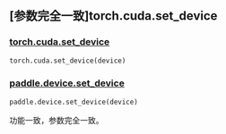 ## [参数完全一致]torch.cuda.set_device

### [torch.cuda.set_device](https://pytorch.org/docs/1.13/generated/torch.cuda.set_device.html#torch.cuda.set_device)

```python
torch.cuda.set_device(device)
```

### [paddle.device.set_device](https://www.paddlepaddle.org.cn/documentation/docs/zh/api/paddle/device/set_device_cn.html)

```python
paddle.device.set_device(device)
```

功能一致，参数完全一致。
